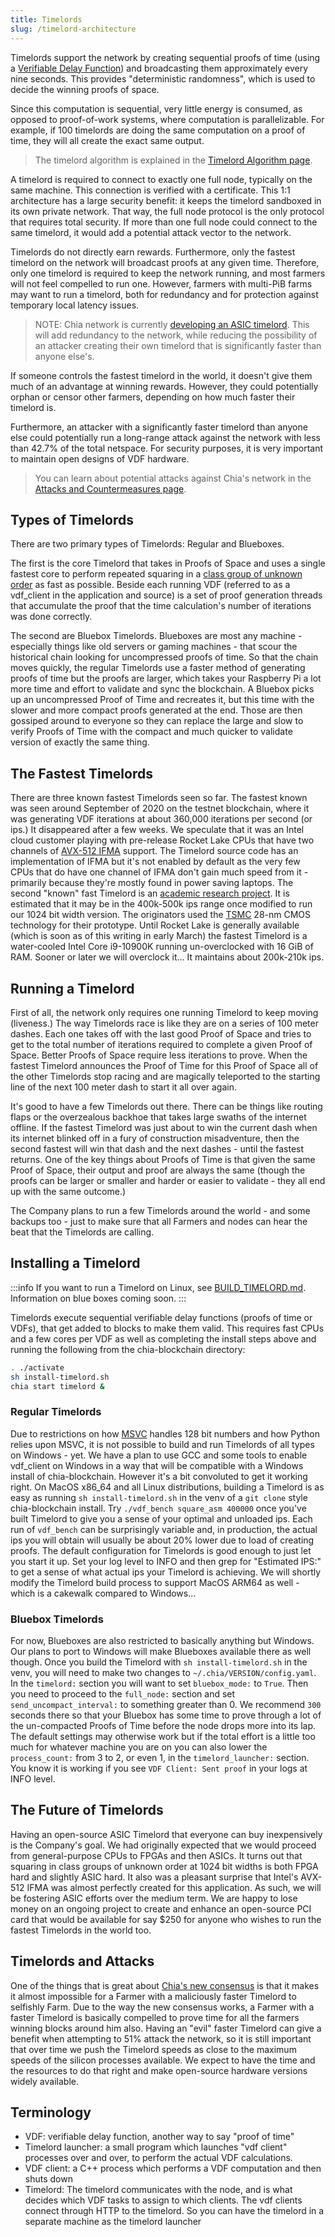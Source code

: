 ```yaml
---
title: Timelords
slug: /timelord-architecture
---
```


Timelords support the network by creating sequential proofs of time (using a [Verifiable Delay Function](/docs/consensus-vdfs)) and broadcasting them approximately every nine seconds. This provides "deterministic randomness", which is used to decide the winning proofs of space.

Since this computation is sequential, very little energy is consumed, as opposed to proof-of-work systems, where computation is parallelizable. For example, if 100 timelords are doing the same computation on a proof of time, they will all create the exact same output.

> The timelord algorithm is explained in the [Timelord Algorithm page](/docs/timelord-algorithm).

A timelord is required to connect to exactly one full node, typically on the same machine. This connection is verified with a certificate. This 1:1 architecture has a large security benefit: it keeps the timelord sandboxed in its own private network. That way, the full node protocol is the only protocol that requires total security. If more than one full node could connect to the same timelord, it would add a potential attack vector to the network.

Timelords do not directly earn rewards. Furthermore, only the fastest timelord on the network will broadcast proofs at any given time. Therefore, only one timelord is required to keep the network running, and most farmers will not feel compelled to run one. However, farmers with multi-PiB farms may want to run a timelord, both for redundancy and for protection against temporary local latency issues.

> NOTE: Chia network is currently [developing an ASIC timelord](https://www.businesswire.com/news/home/20211013005324/en/Chia-Partners-With-Supranational-to-Create-Industry-Leading-Proof-of-Space-Time-Security). This will add redundancy to the network, while reducing the possibility of an attacker creating their own timelord that is significantly faster than anyone else's.

If someone controls the fastest timelord in the world, it doesn't give them much of an advantage at winning rewards. However, they could potentially orphan or censor other farmers, depending on how much faster their timelord is.

Furthermore, an attacker with a significantly faster timelord than anyone else could potentially run a long-range attack against the network with less than 42.7% of the total netspace. For security purposes, it is very important to maintain open designs of VDF hardware.

> You can learn about potential attacks against Chia's network in the [Attacks and Countermeasures page](/docs/consensus-attacks).

## Types of Timelords

There are two primary types of Timelords: Regular and Blueboxes.

The first is the core Timelord that takes in Proofs of Space and uses a single fastest core to perform repeated squaring in a [class group of unknown order](https://github.com/Chia-Network/vdf-competition/blob/master/classgroups.pdf) as fast as possible. Beside each running VDF (referred to as a vdf_client in the application and source) is a set of proof generation threads that accumulate the proof that the time calculation's number of iterations was done correctly.

The second are Bluebox Timelords. Blueboxes are most any machine - especially things like old servers or gaming machines - that scour the historical chain looking for uncompressed proofs of time. So that the chain moves quickly, the regular Timelords use a faster method of generating proofs of time but the proofs are larger, which takes your Raspberry Pi a lot more time and effort to validate and sync the blockchain. A Bluebox picks up an uncompressed Proof of Time and recreates it, but this time with the slower and more compact proofs generated at the end. Those are then gossiped around to everyone so they can replace the large and slow to verify Proofs of Time with the compact and much quicker to validate version of exactly the same thing.

## The Fastest Timelords

There are three known fastest Timelords seen so far. The fastest known was seen around September of 2020 on the testnet blockchain, where it was generating VDF iterations at about 360,000 iterations per second (or ips.) It disappeared after a few weeks. We speculate that it was an Intel cloud customer playing with pre-release Rocket Lake CPUs that have two channels of [AVX-512 IFMA](https://en.wikipedia.org/wiki/AVX-512#IFMA) support. The Timelord source code has an implementation of IFMA but it's not enabled by default as the very few CPUs that do have one channel of IFMA don't gain much speed from it - primarily because they're mostly found in power saving laptops. The second "known" fast Timelord is an [academic research project](https://ieeexplore.ieee.org/abstract/document/9301680). It is estimated that it may be in the 400k-500k ips range once modified to run our 1024 bit width version. The originators used the [TSMC](https://www.tsmc.com/english) 28-nm CMOS technology for their prototype. Until Rocket Lake is generally available (which is soon as of this writing in early March) the fastest Timelord is a water-cooled Intel Core i9-10900K running un-overclocked with 16 GiB of RAM. Sooner or later we will overclock it... It maintains about 200k-210k ips.

## Running a Timelord

First of all, the network only requires one running Timelord to keep moving (liveness.) The way Timelords race is like they are on a series of 100 meter dashes. Each one takes off with the last good Proof of Space and tries to get to the total number of iterations required to complete a given Proof of Space. Better Proofs of Space require less iterations to prove. When the fastest Timelord announces the Proof of Time for this Proof of Space all of the other Timelords stop racing and are magically teleported to the starting line of the next 100 meter dash to start it all over again.

It's good to have a few Timelords out there. There can be things like routing flaps or the overzealous backhoe that takes large swaths of the internet offline. If the fastest Timelord was just about to win the current dash when its internet blinked off in a fury of construction misadventure, then the second fastest will win that dash and the next dashes - until the fastest returns. One of the key things about Proofs of Time is that given the same Proof of Space, their output and proof are always the same (though the proofs can be larger or smaller and harder or easier to validate - they all end up with the same outcome.)

The Company plans to run a few Timelords around the world - and some backups too - just to make sure that all Farmers and nodes can hear the beat that the Timelords are calling.

## Installing a Timelord

:::info
If you want to run a Timelord on Linux, see [BUILD_TIMELORD.md](https://github.com/Chia-Network/chia-blockchain/blob/main/BUILD_TIMELORD.md). Information on blue boxes coming soon.
:::

Timelords execute sequential verifiable delay functions (proofs of time or VDFs), that get added to
blocks to make them valid. This requires fast CPUs and a few cores per VDF as well as completing the install steps above and running the following from the chia-blockchain directory:

```bash
. ./activate
sh install-timelord.sh
chia start timelord &
```

### Regular Timelords

Due to restrictions on how [MSVC](https://en.wikipedia.org/wiki/Microsoft_Visual_C%2B%2B) handles 128 bit numbers and how Python relies upon MSVC, it is not possible to build and run Timelords of all types on Windows - yet. We have a plan to use GCC and some tools to enable vdf_client on Windows in a way that will be compatible with a Windows install of chia-blockchain. However it's a bit convoluted to get it working right. On MacOS x86_64 and all Linux distributions, building a Timelord is as easy as running `sh install-timelord.sh` in the venv of a `git clone` style chia-blockchain install. Try `./vdf_bench square_asm 400000` once you've built Timelord to give you a sense of your optimal and unloaded ips. Each run of `vdf_bench` can be surprisingly variable and, in production, the actual ips you will obtain will usually be about 20% lower due to load of creating proofs. The default configuration for Timelords is good enough to just let you start it up. Set your log level to INFO and then grep for "Estimated IPS:" to get a sense of what actual ips your Timelord is achieving. We will shortly modify the Timelord build process to support MacOS ARM64 as well - which is a cakewalk compared to Windows...

### Bluebox Timelords

For now, Blueboxes are also restricted to basically anything but Windows. Our plans to port to Windows will make Blueboxes available there as well though. Once you build the Timelord with `sh install-timelord.sh` in the venv, you will need to make two changes to `~/.chia/VERSION/config.yaml`. In the `timelord:` section you will want to set `bluebox_mode:` to `True`. Then you need to proceed to the `full_node:` section and set `send_uncompact_interval:` to something greater than 0. We recommend `300` seconds there so that your Bluebox has some time to prove through a lot of the un-compacted Proofs of Time before the node drops more into its lap. The default settings may otherwise work but if the total effort is a little too much for whatever machine you are on you can also lower the `process_count:` from 3 to 2, or even 1, in the `timelord_launcher:` section. You know it is working if you see `VDF Client: Sent proof` in your logs at INFO level.

## The Future of Timelords

Having an open-source ASIC Timelord that everyone can buy inexpensively is the Company's goal. We had originally expected that we would proceed from general-purpose CPUs to FPGAs and then ASICs. It turns out that squaring in class groups of unknown order at 1024 bit widths is both FPGA hard and slightly ASIC hard. It also was a pleasant surprise that Intel's AVX-512 IFMA was almost perfectly created for this application. As such, we will be fostering ASIC efforts over the medium term. We are happy to lose money on an ongoing project to create and enhance an open-source PCI card that would be available for say $250 for anyone who wishes to run the fastest Timelords in the world too.

## Timelords and Attacks

One of the things that is great about [Chia's new consensus](https://docs.google.com/document/d/1tmRIb7lgi4QfKkNaxuKOBHRmwbVlGL4f7EsBDr_5xZE/edit) is that it makes it almost impossible for a Farmer with a maliciously faster Timelord to selfishly Farm. Due to the way the new consensus works, a Farmer with a faster Timelord is basically compelled to prove time for all the farmers winning blocks around him also. Having an "evil" faster Timelord can give a benefit when attempting to 51% attack the network, so it is still important that over time we push the Timelord speeds as close to the maximum speeds of the silicon processes available. We expect to have the time and the resources to do that right and make open-source hardware versions widely available.

## Terminology

- VDF: verifiable delay function, another way to say "proof of time"
- Timelord launcher: a small program which launches "vdf client" processes over and over, to perform the actual VDF calculations.
- VDF client: a C++ process which performs a VDF computation and then shuts down
- Timelord: The timelord communicates with the node, and is what decides which VDF tasks to assign to which clients. The vdf clients connect through HTTP to the timelord. So you can have the timelord in a separate machine as the timelord launcher
